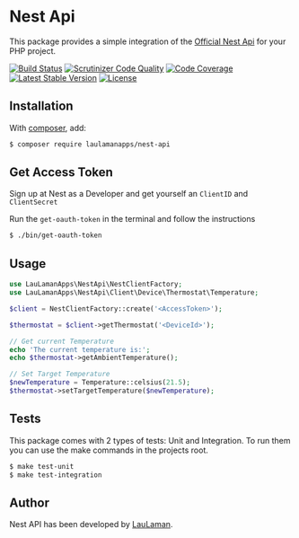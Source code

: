 Nest Api
===============
This package provides a simple integration of the [Official Nest Api][nest-api-documentation] for your PHP project.

[![Build Status](https://scrutinizer-ci.com/g/LauLamanApps/NestApi/badges/build.png?b=master)](https://scrutinizer-ci.com/g/LauLamanApps/NestApi/build-status/master)
[![Scrutinizer Code Quality](https://scrutinizer-ci.com/g/LauLamanApps/NestApi/badges/quality-score.png?b=master)](https://scrutinizer-ci.com/g/LauLamanApps/NestApi/?branch=master)
[![Code Coverage](https://scrutinizer-ci.com/g/LauLamanApps/NestApi/badges/coverage.png?b=master)](https://scrutinizer-ci.com/g/LauLamanApps/NestApi/?branch=master)
[![Latest Stable Version](https://poser.pugx.org/LauLamanApps/nest-api/v/stable)](https://packagist.org/packages/LauLamanApps/nest-api)
[![License](https://poser.pugx.org/LauLamanApps/nest-api/license)](https://packagist.org/packages/LauLamanApps/nest-api)

Installation
------------
With [composer](http://packagist.org), add:

```bash
$ composer require laulamanapps/nest-api
```

Get Access Token
-----
Sign up at Nest as a Developer and get yourself an `ClientID` and `ClientSecret`

Run the `get-oauth-token` in the terminal and follow the instructions

```bash
$ ./bin/get-oauth-token
```

Usage
-----

```php
use LauLamanApps\NestApi\NestClientFactory;
use LauLamanApps\NestApi\Client\Device\Thermostat\Temperature;

$client = NestClientFactory::create('<AccessToken>');

$thermostat = $client->getThermostat('<DeviceId>');

// Get current Temperature
echo 'The current temperature is:';
echo $thermostat->getAmbientTemperature();

// Set Target Temperature
$newTemperature = Temperature::celsius(21.5);
$thermostat->setTargetTemperature($newTemperature);

```

Tests
-----

This package comes with 2 types of tests: Unit and Integration.
To run them you can use the make commands in the projects root.

```bash
$ make test-unit
$ make test-integration
```

Author
-------

Nest API has been developed by [LauLaman].

[nest-api-documentation]: https://developers.nest.com/documentation
[LauLaman]: https://github.com/LauLaman
